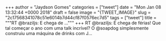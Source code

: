 
+++
author = "Jaydson Gomes"
categories = ["tweet"]
date = "Mon Jan 08 13:32:44 +0000 2018"
draft = false
image = "{TWEET_IMAGE}"
slug = "2c17568341078c51e6014b7d44cf87f0576ec7d5"
tags = ["tweet"]
title = """RT @braziljs: E chega de ..."""
+++
RT @braziljs: E chega de férias! Que tal começar o ano com uma talk incrível?
O @soapdog simplesmente construiu uma máquina de drinks com J…
